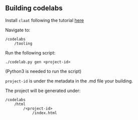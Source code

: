 ## Building codelabs

Install `claat` following the tutorial [here](https://github.com/googlecodelabs/tools/tree/main/claat)

Navigate to:
```
/codelabs
    /tooling
```


Run the following script:
```
./codelab.py gen <project-id>
```
(Python3 is needed to run the script)

`project-id` is under the metadata in the .md file your building.

The project will be generated under:

```
/codelabs
    /html
        /<project-id>
            /index.html
```
